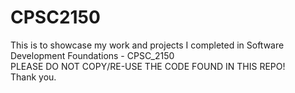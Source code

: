 # CPSC2150
This is to showcase my work and projects I completed in Software Development Foundations - CPSC_2150 <br />
PLEASE DO NOT COPY/RE-USE THE CODE FOUND IN THIS REPO! <br />
Thank you. 
